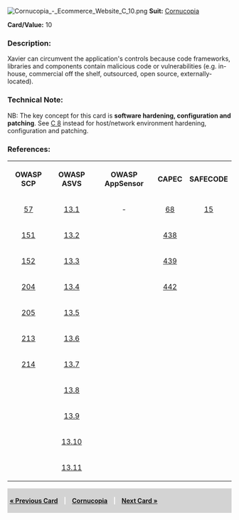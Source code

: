 ![Cornucopia_-_Ecommerce_Website_C_10.png](Cornucopia_-_Ecommerce_Website_C_10.png
"Cornucopia_-_Ecommerce_Website_C_10.png") **Suit:**
[Cornucopia](Cornucopia_-_Ecommerce_Website_-_C "wikilink")

**Card/Value:** 10

### Description:

Xavier can circumvent the application's controls because code
frameworks, libraries and components contain malicious code or
vulnerabilities (e.g. in-house, commercial off the shelf, outsourced,
open source, externally-located).

### Technical Note:

NB: The key concept for this card is **software hardening, configuration
and patching**. See [C
8](Cornucopia_-_Ecommerce_Website_-_C_ "wikilink") instead for
host/network environment hardening, configuration and patching.

### References:

<table class="wikitable" style="text-align:center;">

<tr>

<th>

OWASP SCP

</th>

<th>

OWASP ASVS

</th>

<th>

OWASP AppSensor

</th>

<th>

CAPEC

</th>

<th>

SAFECODE

</th>

</tr>

<tr>

<td>

[57](OWASP_Secure_Coding_Practices_Checklist#57 "wikilink")

</td>

<td>

[13.1](OWASP_Application_Security_Verification_Standard#13.1 "wikilink")

</td>

<td>

\-

</td>

<td>

[68](https://capec.mitre.org/data/definitions/68.html)

</td>

<td>

[15](SAFECode_Practical_Security_Stories#15 "wikilink")

</td>

</tr>

<tr>

<td>

[151](OWASP_Secure_Coding_Practices_Checklist#151 "wikilink")

</td>

<td>

[13.2](OWASP_Application_Security_Verification_Standard#13.2 "wikilink")

</td>

<td>

</td>

<td>

[438](https://capec.mitre.org/data/definitions/438.html)

</td>

<td>

</td>

</tr>

<tr>

<td>

[152](OWASP_Secure_Coding_Practices_Checklist#152 "wikilink")

</td>

<td>

[13.3](OWASP_Application_Security_Verification_Standard#13.3 "wikilink")

</td>

<td>

</td>

<td>

[439](https://capec.mitre.org/data/definitions/439.html)

</td>

<td>

</td>

</tr>

<tr>

<td>

[204](OWASP_Secure_Coding_Practices_Checklist#204 "wikilink")

</td>

<td>

[13.4](OWASP_Application_Security_Verification_Standard#13.4 "wikilink")

</td>

<td>

</td>

<td>

[442](https://capec.mitre.org/data/definitions/442.html)

</td>

<td>

</td>

</tr>

<tr>

<td>

[205](OWASP_Secure_Coding_Practices_Checklist#205 "wikilink")

</td>

<td>

[13.5](OWASP_Application_Security_Verification_Standard#13.5 "wikilink")

</td>

<td>

</td>

<td>

</td>

<td>

</td>

</tr>

<tr>

<td>

[213](OWASP_Secure_Coding_Practices_Checklist#213 "wikilink")

</td>

<td>

[13.6](OWASP_Application_Security_Verification_Standard#13.6 "wikilink")

</td>

<td>

</td>

<td>

</td>

<td>

</td>

</tr>

<tr>

<td>

[214](OWASP_Secure_Coding_Practices_Checklist#214 "wikilink")

</td>

<td>

[13.7](OWASP_Application_Security_Verification_Standard#13.7 "wikilink")

</td>

<td>

</td>

<td>

</td>

<td>

</td>

</tr>

<tr>

<td>

</td>

<td>

[13.8](OWASP_Application_Security_Verification_Standard#13.8 "wikilink")

</td>

<td>

</td>

<td>

</td>

<td>

</td>

</tr>

<tr>

<td>

</td>

<td>

[13.9](OWASP_Application_Security_Verification_Standard#13.9 "wikilink")

</td>

<td>

</td>

<td>

</td>

<td>

</td>

</tr>

<tr>

<td>

</td>

<td>

[13.10](OWASP_Application_Security_Verification_Standard#13.10 "wikilink")

</td>

<td>

</td>

<td>

</td>

<td>

</td>

</tr>

<tr>

<td>

</td>

<td>

[13.11](OWASP_Application_Security_Verification_Standard#13.11 "wikilink")

</td>

<td>

</td>

<td>

</td>

<td>

</td>

</tr>

</table>

<div style="padding:5px;background:LightGray;color:White;font-weight:bold;">

[« Previous Card](Cornucopia_-_Ecommerce_Website_-_C_9 "wikilink")
<span style="padding-left:10px;padding-right:10px;"> |</span>
[Cornucopia](Cornucopia_-_Ecommerce_Website_-_C "wikilink")
<span style="padding-left:10px;padding-right:10px;"> |</span> [Next Card
»](Cornucopia_-_Ecommerce_Website_-_C_J "wikilink")

</div>